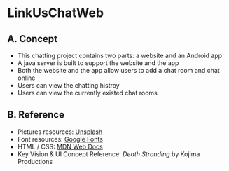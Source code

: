 # LinkUsChatWeb

## A. Concept

- This chatting project contains two parts: a website and an Android app
- A java server is built to support the website and the app
- Both the website and the app allow users to add a chat room and chat online
- Users can view the chatting histroy
- Users can view the currently existed chat rooms



## B. Reference

- Pictures resources: [Unsplash](https://unsplash.com)
- Font resources: [Google Fonts](https://fonts.google.com)
- HTML / CSS: [MDN Web Docs](https://developer.mozilla.org/en-US/)
- Key Vision & UI Concept Reference: *Death Stranding* by Kojima Productions
